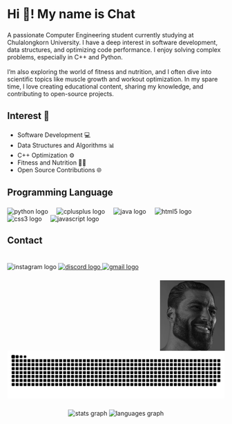 <h1 align="left">Hi 👋! My name is Chat</h1>

###

<p align="left">A passionate Computer Engineering student currently studying at Chulalongkorn University. I have a deep interest in software development, data structures, and optimizing code performance. I enjoy solving complex problems, especially in C++ and Python.<br><br>I’m also exploring the world of fitness and nutrition, and I often dive into scientific topics like muscle growth and workout optimization. In my spare time, I love creating educational content, sharing my knowledge, and contributing to open-source projects.</p>

###

<h2 align="left">Interest 🤔</h2>

###

- Software Development 💻
- Data Structures and Algorithms 📊
- C++ Optimization ⚙️
- Fitness and Nutrition 🏋️‍♂️
- Open Source Contributions 🌐

###

<h2 align="left">Programming Language</h2>

###

<div align="left">
  <img src="https://cdn.jsdelivr.net/gh/devicons/devicon/icons/python/python-original.svg" height="30" alt="python logo"  />
  <img width="12" />
  <img src="https://cdn.jsdelivr.net/gh/devicons/devicon/icons/cplusplus/cplusplus-original.svg" height="30" alt="cplusplus logo"  />
  <img width="12" />
  <img src="https://cdn.jsdelivr.net/gh/devicons/devicon/icons/java/java-original.svg" height="30" alt="java logo"  />
  <img width="12" />
  <img src="https://cdn.jsdelivr.net/gh/devicons/devicon/icons/html5/html5-original.svg" height="30" alt="html5 logo"  />
  <img width="12" />
  <img src="https://cdn.jsdelivr.net/gh/devicons/devicon/icons/css3/css3-original.svg" height="30" alt="css3 logo"  />
  <img width="12" />
  <img src="https://cdn.jsdelivr.net/gh/devicons/devicon/icons/javascript/javascript-original.svg" height="30" alt="javascript logo"  />
</div>

###

<h2 align="left">Contact</h2>

###

<br clear="both">

<div align="left">
  <img src="https://img.shields.io/static/v1?message=Instagram&logo=instagram&label=&color=E4405F&logoColor=white&labelColor=&style=for-the-badge" height="35" alt="instagram logo"  />
  <a href="Mysterioucz" target="_blank">
    <img src="https://img.shields.io/static/v1?message=Discord&logo=discord&label=&color=7289DA&logoColor=white&labelColor=&style=for-the-badge" height="35" alt="discord logo"  />
  </a>
  <a href="chatrinyoonchalard@gmail.com" target="_blank">
    <img src="https://img.shields.io/static/v1?message=Gmail&logo=gmail&label=&color=D14836&logoColor=white&labelColor=&style=for-the-badge" height="35" alt="gmail logo"  />
  </a>
</div>

###

  <img align="right" width="150" src="gigachad.jpg" alt="GigaChad image" />
  <!-- Snake animation on the left -->
  <img src="https://raw.githubusercontent.com/Mysterioucz/Mysterioucz/output/snake.svg" alt="Snake animation" />
  
  <!-- GigaChad image on the right -->


###

<div align="center">
  <img src="https://github-readme-stats.vercel.app/api?username=Mysterioucz&hide_title=false&hide_rank=false&show_icons=true&include_all_commits=false&count_private=true&disable_animations=false&theme=dracula&locale=en&hide_border=false" height="150" alt="stats graph"  />
  <img src="https://github-readme-stats.vercel.app/api/top-langs?username=Mysterioucz&locale=en&hide_title=false&layout=compact&card_width=320&langs_count=5&theme=dracula&hide_border=false" height="150" alt="languages graph"  />
</div>

###
